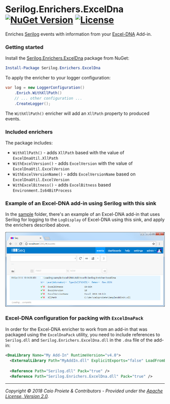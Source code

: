 # Serilog.Enrichers.ExcelDna [![NuGet Version](http://img.shields.io/nuget/v/Serilog.Enrichers.ExcelDna.svg?style=flat)](https://www.nuget.org/packages/Serilog.Enrichers.ExcelDna/) [![License](https://img.shields.io/github/license/caioproiete/serilog-enrichers-exceldna.svg)](LICENSE)

Enriches [Serilog](https://serilog.net) events with information from your [Excel-DNA](https://excel-dna.net) Add-in.

### Getting started

Install the [Serilog.Enrichers.ExcelDna](https://www.nuget.org/packages/Serilog.Enrichers.ExcelDna/) package from NuGet:

```powershell
Install-Package Serilog.Enrichers.ExcelDna
```

To apply the enricher to your logger configuration:

```csharp
var log = new LoggerConfiguration()
    .Enrich.WithXllPath()
    // ... other configuration ...
    .CreateLogger();
```

The `WithXllPath()` enricher will add an `XllPath` property to produced events.

### Included enrichers

The package includes:

* `WithXllPath()` - adds `XllPath` based with the value of `ExcelDnaUtil.XllPath`
* `WithExcelVersion()` - adds `ExcelVersion` with the value of `ExcelDnaUtil.ExcelVersion`
* `WithExcelVersionName()` - adds `ExcelVersionName` based on `ExcelDnaUtil.ExcelVersion`
* `WithExcelBitness()` - adds `ExcelBitness` based `Environment.Is64BitProcess`

### Example of an Excel-DNA add-in using Serilog with this sink

In the [sample](sample/) folder, there's an example of an Excel-DNA add-in that uses Serilog for logging to the `LogDisplay` of Excel-DNA using this sink, and apply the enrichers described above.

![Seq showing properties from Serilog.Enrichers.ExcelDna](assets/serilog-enrichers-exceldna-nuget-seq.png)

### Excel-DNA configuration for packing with `ExcelDnaPack`

In order for the Excel-DNA enricher to work from an add-in that was packaged using the `ExcelDnaPack` utility, you need to include references to `Serilog.dll` and `Serilog.Enrichers.ExcelDna.dll` in the `.dna` file of the add-in:

```xml
<DnaLibrary Name="My Add-In" RuntimeVersion="v4.0">
  <ExternalLibrary Path="MyAddIn.dll" ExplicitExports="false" LoadFromBytes="true" Pack="true" />

  <Reference Path="Serilog.dll" Pack="true" />
  <Reference Path="Serilog.Enrichers.ExcelDna.dll" Pack="true" />
```

---

_Copyright &copy; 2018 Caio Proiete & Contributors - Provided under the [Apache License, Version 2.0](http://apache.org/licenses/LICENSE-2.0.html)._
